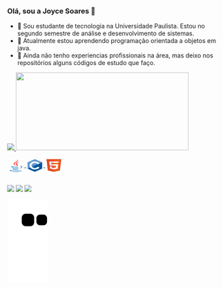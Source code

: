 ### Olá, sou a Joyce Soares 👋

- 🔭 Sou estudante de tecnologia na Universidade Paulista. Estou no segundo semestre de análise e desenvolvimento de sistemas.
- 🌱 Atualmente estou aprendendo programação orientada a objetos em java.
- 👯 Ainda não tenho experiencias profissionais na área, mas deixo nos repositórios alguns códigos de estudo que faço.

 <div>
  <a href="https://github.com/joyce-soares">
  <img height="180em" src="https://github-readme-stats.vercel.app/api?username=joyce-soares&show_icons=true&theme=dark&include_all_commits=true&count_private=true"/>
  <img height="180em" width="400em" src="https://github-readme-stats.vercel.app/api/top-langs/?username=joyce-soares&layout=compact&langs_count=7&theme=dark"/>
</div>
 
 <div style="display: inline_block"><br>
  <img align="center" height="30" width="40" src="https://raw.githubusercontent.com/devicons/devicon/master/icons/java/java-original.svg">
  <img align="center" height="30" width="40" src="https://raw.githubusercontent.com/devicons/devicon/9f4f5cdb393299a81125eb5127929ea7bfe42889/icons/c/c-original.svg">
  <img align="center" height="30" width="40" src="https://raw.githubusercontent.com/devicons/devicon/9f4f5cdb393299a81125eb5127929ea7bfe42889/icons/html5/html5-original.svg">
  </div>
 
 ##

<div> 
  <a href="https://www.instagram.com/joyce_soares6/" target="_blank"><img src="https://img.shields.io/badge/-Instagram-%23E4405F?style=for-the-badge&logo=instagram&logoColor=white" target="_blank"></a>
  <a href="https://www.linkedin.com/in/joyce-soares-correa/" target="_blank"><img src="https://img.shields.io/badge/-LinkedIn-%230077B5?style=for-the-badge&logo=linkedin&logoColor=white" target="_blank"></a> 
  <a href="https://discord.gg/vKZFmKdSsD" target="_blank"><img src="https://img.shields.io/badge/Discord-7289DA?style=for-the-badge&logo=discord&logoColor=white" target="_blank"></a> 
  

![Snake animation](https://github.com/joyce-soares/joyce-soares/blob/output/github-contribution-grid-snake.svg)
 
 
</div>

